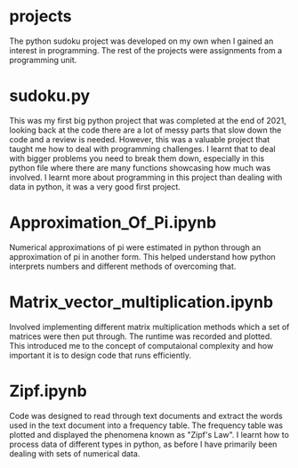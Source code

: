 # projects
The python sudoku project was developed on my own when I gained an interest in programming. The rest of the projects were assignments from a programming unit.

# sudoku.py
This was my first big python project that was completed at the end of 2021, looking back at the code there are a lot of messy parts that slow down the code and a review is needed. However, this was a valuable project that taught me how to deal with programming challenges. I learnt that to deal with bigger problems you need to break them down, especially in this python file where there are many functions showcasing how much was involved. I learnt more about programming in this project than dealing with data in python, it was a very good first project. 

# Approximation_Of_Pi.ipynb
Numerical approximations of pi were estimated in python through an approximation of pi in another form. This helped understand how python interprets numbers and different methods of overcoming that.

# Matrix_vector_multiplication.ipynb
Involved implementing different matrix multiplication methods which a set of matrices were then put through. The runtime was recorded and plotted. This introduced me to the concept of computaional complexity and how important it is to design code that runs efficiently.

# Zipf.ipynb
Code was designed to read through text documents and extract the words used in the text document into a frequency table. The frequency table was plotted and displayed the phenomena known as "Zipf's Law". I learnt how to process data of different types in python, as before I have primarily been dealing with sets of numerical data. 
